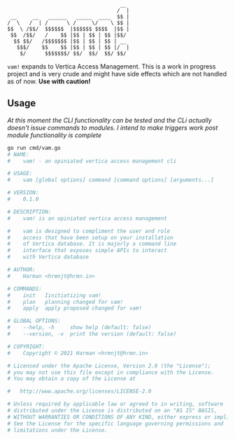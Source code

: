 ```
                                    __
                                   /  |
 __     __   ______   _____  ____  $$ |
/  \   /  | /      \ /     \/    \ $$ |
$$  \ /$$/  $$$$$$  |$$$$$$ $$$$  |$$ |
 $$  /$$/   /    $$ |$$ | $$ | $$ |$$/
  $$ $$/   /$$$$$$$ |$$ | $$ | $$ | __
   $$$/    $$    $$ |$$ | $$ | $$ |/  |
    $/      $$$$$$$/ $$/  $$/  $$/ $$/
```

`vam!` expands to Vertica Access Management. This is a work in progress project 
and is very crude and might have side effects which are not handled as of now. 
**Use with caution!**


## Usage

_At this moment the CLI functionality can be tested and the CLi actually 
doesn't issue commands to modules. I intend to make triggers work post module
functionality is complete_

```bash
go run cmd/vam.go
# NAME:
#    vam! - an opiniated vertica access management cli

# USAGE:
#    vam [global options] command [command options] [arguments...]

# VERSION:
#    0.1.0

# DESCRIPTION:
#    vam! is an opiniated vertica access management

#    vam is designed to compliment the user and role
#    access that have been setup on your installation
#    of Vertica database. It is majorly a command line
#    interface that exposes simple APIs to interact
#    with Vertica database

# AUTHOR:
#    Harman <hrmnjt@hrmn.in>

# COMMANDS:
#    init   Iinitiatizing vam!
#    plan   planning changed for vam!
#    apply  apply proposed changed for vam!

# GLOBAL OPTIONS:
#    --help, -h     show help (default: false)
#    --version, -v  print the version (default: false)

# COPYRIGHT:
#    Copyright © 2021 Harman <hrmnjt@hrmn.in>

# Licensed under the Apache License, Version 2.0 (the "License");
# you may not use this file except in compliance with the License.
# You may obtain a copy of the License at

#   http://www.apache.org/licenses/LICENSE-2.0

# Unless required by applicable law or agreed to in writing, software
# distributed under the License is distributed on an "AS IS" BASIS,
# WITHOUT WARRANTIES OR CONDITIONS OF ANY KIND, either express or implied.
# See the License for the specific language governing permissions and
# limitations under the License.

```
